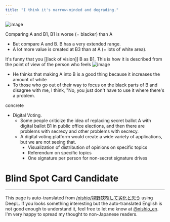 ```yaml
---
title: "I think it's narrow-minded and degrading."
---
```


![image](https://gyazo.com/888cf7a35c5a9a530129c7e9797c4aa9/thumb/1000)

Comparing A and B1, B1 is worse (= blacker) than A
- But compare A and B. B has a very extended range.
- A lot more value is created at B3 than at A (= lots of white area).

It's funny that you [[lack of vision]] B as B1.
This is how it is described from the point of view of the person who feels
![image](https://gyazo.com/54a3fb23bf23255a32574e999ad858d3/thumb/1000)
- He thinks that making A into B is a good thing because it increases the amount of white
- To those who go out of their way to focus on the black parts of B and disagree with me, I think, "No, you just don't have to use it where there's a problem.

concrete
- Digital Voting.
    - Some people criticize the idea of replacing secret ballot A with digital ballot B1 in public office elections, and then there are problems with secrecy and other problems with secrecy.
    - A digital voting platform would create a wide variety of applications, but we are not seeing that.
        - Visualization of distribution of opinions on specific topics
        - Referendum on specific topics
        - One signature per person for non-secret signature drives


# Blind Spot Card Candidate

---
This page is auto-translated from [/nishio/視野狭窄して劣化と思う](https://scrapbox.io/nishio/視野狭窄して劣化と思う) using DeepL. If you looks something interesting but the auto-translated English is not good enough to understand it, feel free to let me know at [@nishio_en](https://twitter.com/nishio_en). I'm very happy to spread my thought to non-Japanese readers.